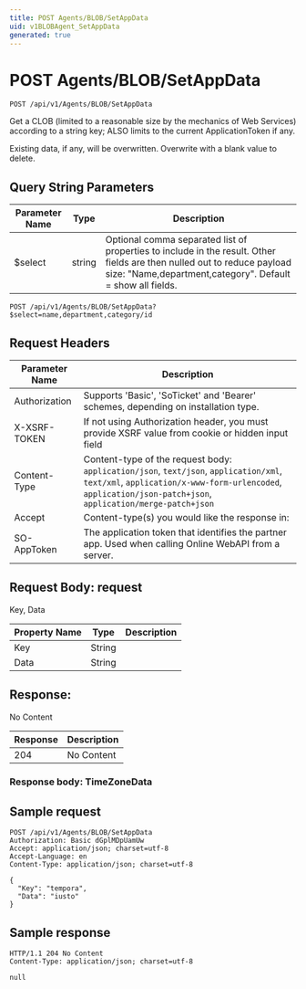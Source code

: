 ```yaml
---
title: POST Agents/BLOB/SetAppData
uid: v1BLOBAgent_SetAppData
generated: true
---
```


# POST Agents/BLOB/SetAppData

```http
POST /api/v1/Agents/BLOB/SetAppData
```

Get a CLOB (limited to a reasonable size by the mechanics of Web Services) according to a string key; ALSO limits to the current ApplicationToken if any.


Existing data, if any, will be overwritten. Overwrite with a blank value to delete.






## Query String Parameters

| Parameter Name | Type |  Description |
|----------------|------|--------------|
| $select | string |  Optional comma separated list of properties to include in the result. Other fields are then nulled out to reduce payload size: "Name,department,category". Default = show all fields. |

```http
POST /api/v1/Agents/BLOB/SetAppData?$select=name,department,category/id
```


## Request Headers

| Parameter Name | Description |
|----------------|-------------|
| Authorization  | Supports 'Basic', 'SoTicket' and 'Bearer' schemes, depending on installation type. |
| X-XSRF-TOKEN   | If not using Authorization header, you must provide XSRF value from cookie or hidden input field |
| Content-Type | Content-type of the request body: `application/json`, `text/json`, `application/xml`, `text/xml`, `application/x-www-form-urlencoded`, `application/json-patch+json`, `application/merge-patch+json` |
| Accept         | Content-type(s) you would like the response in:  |
| SO-AppToken | The application token that identifies the partner app. Used when calling Online WebAPI from a server. |

## Request Body: request 

Key, Data 

| Property Name | Type |  Description |
|----------------|------|--------------|
| Key | String |  |
| Data | String |  |

## Response:

No Content

| Response | Description |
|----------------|-------------|
| 204 | No Content |

### Response body: TimeZoneData


## Sample request

```http!
POST /api/v1/Agents/BLOB/SetAppData
Authorization: Basic dGplMDpUamUw
Accept: application/json; charset=utf-8
Accept-Language: en
Content-Type: application/json; charset=utf-8

{
  "Key": "tempora",
  "Data": "iusto"
}
```

## Sample response

```http_
HTTP/1.1 204 No Content
Content-Type: application/json; charset=utf-8

null
```